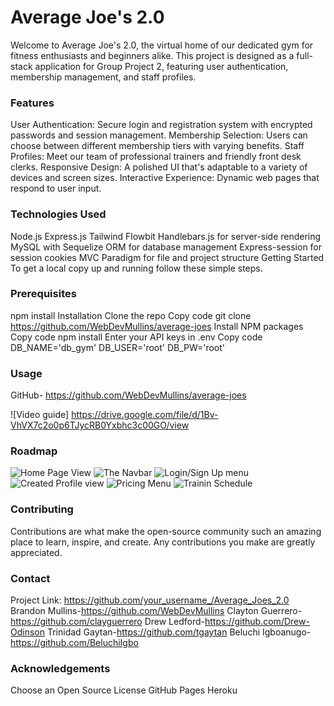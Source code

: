 # Average Joe's 2.0


Welcome to Average Joe's 2.0, the virtual home of our dedicated gym for fitness enthusiasts and beginners alike. This project is designed as a full-stack application for Group Project 2, featuring user authentication, membership management, and staff profiles.

### Features

User Authentication: Secure login and registration system with encrypted passwords and session management.
Membership Selection: Users can choose between different membership tiers with varying benefits.
Staff Profiles: Meet our team of professional trainers and friendly front desk clerks.
Responsive Design: A polished UI that's adaptable to a variety of devices and screen sizes.
Interactive Experience: Dynamic web pages that respond to user input.

### Technologies Used

Node.js
Express.js
Tailwind
Flowbit
Handlebars.js for server-side rendering
MySQL with Sequelize ORM for database management
Express-session for session cookies
MVC Paradigm for file and project structure
Getting Started
To get a local copy up and running follow these simple steps.

### Prerequisites

npm install
Installation
Clone the repo Copy code git clone https://github.com/WebDevMullins/average-joes Install NPM packages Copy code npm install Enter your API keys in .env Copy code DB_NAME='db_gym' DB_USER='root' DB_PW='root'

### Usage

GitHub- https://github.com/WebDevMullins/average-joes

![Video guide] https://drive.google.com/file/d/1Bv-VhVX7c2o0p6TJycRB0Yxbhc3c00GO/view

### Roadmap
![Home Page View](HomePage.png)
![The Navbar](NavBar.png)
![Login/Sign Up menu](Login.png)
![Created Profile view](Profile.png)
![Pricing Menu](Pricing.png)
![Trainin Schedule](Schedule.png)


### Contributing

Contributions are what make the open-source community such an amazing place to learn, inspire, and create. Any contributions you make are greatly appreciated.

### Contact

Project Link: https://github.com/your_username_/Average_Joes_2.0 
Brandon Mullins-https://github.com/WebDevMullins 
Clayton Guerrero-https://github.com/clayguerrero 
Drew Ledford-https://github.com/Drew-Odinson 
Trinidad Gaytan-https://github.com/tgaytan
Beluchi Igboanugo- https://github.com/BeluchiIgbo

### Acknowledgements

Choose an Open Source License GitHub Pages Heroku